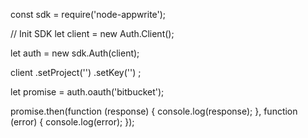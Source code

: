 const sdk = require('node-appwrite');

// Init SDK
let client = new Auth.Client();

let auth = new sdk.Auth(client);

client
    .setProject('')
    .setKey('')
;

let promise = auth.oauth('bitbucket');

promise.then(function (response) {
    console.log(response);
}, function (error) {
    console.log(error);
});